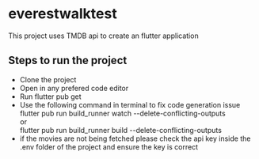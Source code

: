 # everestwalktest

This project uses TMDB api to create an flutter application

## Steps to run the project
- Clone the project
- Open in any prefered code editor
- Run flutter pub get
- Use the following command in terminal to fix code generation issue<br>
  flutter pub run build_runner watch --delete-conflicting-outputs<br>
  or<br>
  flutter pub run build_runner build --delete-conflicting-outputs
- if the movies are not being fetched please check the api key inside the .env folder of the project and ensure the key is correct
